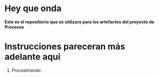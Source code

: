 # Hey que onda
**Este es el repositiorio que se utilizara para los artefactos del proyecto de Procesos**

# Instrucciones pareceran más adelante aqui 
1. Procastinando
